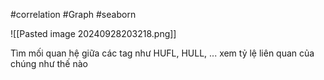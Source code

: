 #correlation #Graph #seaborn 

![[Pasted image 20240928203218.png]]

Tìm mối quan hệ giữa các tag như HUFL, HULL, ... 
xem tỷ lệ liên quan của chúng như thế nào 
